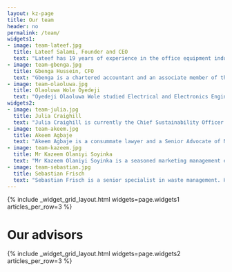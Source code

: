 ```yaml
---
layout: kz-page
title: Our team
header: no
permalink: /team/
widgets1:
- image: team-lateef.jpg
  title: Lateef Salami, Founder and CEO
  text: "Lateef has 19 years of experience in the office equipment industry in Nigeria. He studied Electrical Engineering at The Polytechnic, Ibadan. In 2008 Lateef started Bluesky Digitech, a for-purpose business focussed on office equipment repairs. He obtained an MSc in Environmental Management from University of Derby, UK in 2019. Afterwards he joined the International Sustainability Academy (ISA) in Germany as a research fellow. That is where the idea for Ecopath was developed."
- image: team-gbenga.jpg
  title: Gbenga Hussein, CFO
  text: "Gbenga is a chartered accountant and an associate member of the Chartered Institute of Taxation of Nigeria. He is an expert in financial management, strategy and change management. Gbenga worked with Sunflag Nigeria Limited, Haggai Mortgage Bank and Slava-Yeditepe Construction Group where he was the Head of Accounts. As a consultant, he has designed business development solutions for First Bank of Nigeria, Central Bank of Nigeria, Guaranty Trust Bank, and Stanbic IBTC Bank, to name a few."
- image: team-olaoluwa.jpg
  title: Olaoluwa Wole Oyedeji
  text: "Oyedeji Olaoluwa Wole studied Electrical and Electronics Engineering at the Polytechnic Ibadan and computer science at Ajayi Crowther University. Olaoluwa interned with CFAO, and later worked at Procter and Gamble as an operation leader. He has earned certification by the Integrated Bureau for Engineering and Consultation (IBEC) Cairo on low voltage power distribution systems, Electrical safety  Autonomous Maintenance, Quality assurance, HSE, and many more."
widgets2:
- image: team-julia.jpg
  title: Julia Craighill
  text: "Julia Craighill is currently the Chief Sustainability Officer at Green Business Bureau. Julia has a proven track record of creating measurable business value with sustainable practices, environmental stewardship, and social responsibility."
- image: team-akeem.jpg
  title: Akeem Agbaje
  text: "Akeem Agbaje is a consummate lawyer and a Senior Advocate of Nigeria, SAN. He is presently the Chief Executive Officer at ENTEC Power and Utility Company. Mr. Akeem Agbaje is also a managing partner at Agbaje and Co, a legal practitioner chamber in Ibadan, Nigeria. He is an expert in business growth and development, skilled in developing innovative strategies to increase market share."
- image: team-kazeem.jpg
  title: Mr Kazeem Olaniyi Soyinka
  text: "Mr Kazeem Olaniyi Soyinka is a seasoned marketing management expert. He is a former Lecturer in Business Management/Marketing at The Federal Polytechnic Ilaro, Nigeria, and a member of The Nigerian Institute of Management. For 25 uninterrupted years, he was a Sales/ /Marketing Expert in Printing Solutions at the French /Japanese Conglomerate CFAO Nigeria PLC. Presently, he is the Chairman/CEO of Kyellow Hotel & Leisure Services Ltd Ibadan, Nigeria, Kyellow Agricultural Services Ltd Ibadan, Nigeria, and Oyin Integrated Trading & Merchandise Co Ltd Ibadan Nigeria."
- image: team-sebastian.jpg
  title: Sebastian Frisch
  text: "Sebastian Frisch is a senior specialist in waste management. He was the site Operations Manager and Interim manager at AXION Consulting. Sebastian was also the key account manager and process engineer at Dr. Pangenkopf Waste Management Process. He is the founder of GreenForest Gmbh and BlackForest Gmbh. He is a member of, Board of Directors at Landbell Greenforest Solutions and presently serves as head of international sales (Technical Consultant) at ALBA Group. Sebastian also offers consultancy services on Waste Information Management System Projects."
---
```


{% include _widget_grid_layout.html widgets=page.widgets1 articles_per_row=3 %}

# Our advisors
{% include _widget_grid_layout.html widgets=page.widgets2 articles_per_row=3 %}
